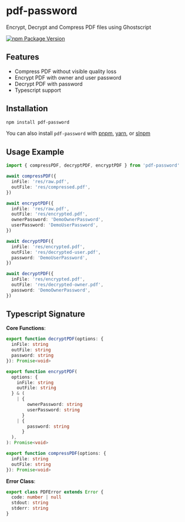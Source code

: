 # pdf-password

Encrypt, Decrypt and Compress PDF files using Ghostscript

[![npm Package Version](https://img.shields.io/npm/v/pdf-password)](https://www.npmjs.com/package/pdf-password)

## Features

- Compress PDF without visible quality loss
- Encrypt PDF with owner and user password
- Decrypt PDF with password
- Typescript support

## Installation

```bash
npm install pdf-password
```

You can also install `pdf-password` with [pnpm](https://pnpm.io/), [yarn](https://yarnpkg.com/), or [slnpm](https://github.com/beenotung/slnpm)

## Usage Example

```typescript
import { compressPDF, decryptPDF, encryptPDF } from 'pdf-password'

await compressPDF({
  inFile: 'res/raw.pdf',
  outFile: 'res/compressed.pdf',
})

await encryptPDF({
  inFile: 'res/raw.pdf',
  outFile: 'res/encrypted.pdf',
  ownerPassword: 'DemoOwnerPassword',
  userPassword: 'DemoUserPassword',
})

await decryptPDF({
  inFile: 'res/encrypted.pdf',
  outFile: 'res/decrypted-user.pdf',
  password: 'DemoUserPassword',
})

await decryptPDF({
  inFile: 'res/encrypted.pdf',
  outFile: 'res/decrypted-owner.pdf',
  password: 'DemoOwnerPassword',
})
```

## Typescript Signature

**Core Functions**:

```typescript
export function decryptPDF(options: {
  inFile: string
  outFile: string
  password: string
}): Promise<void>

export function encryptPDF(
  options: {
    inFile: string
    outFile: string
  } & (
    | {
        ownerPassword: string
        userPassword: string
      }
    | {
        password: string
      }
  ),
): Promise<void>

export function compressPDF(options: {
  inFile: string
  outFile: string
}): Promise<void>
```

**Error Class**:

```typescript
export class PDFError extends Error {
  code: number | null
  stdout: string
  stderr: string
}
```
